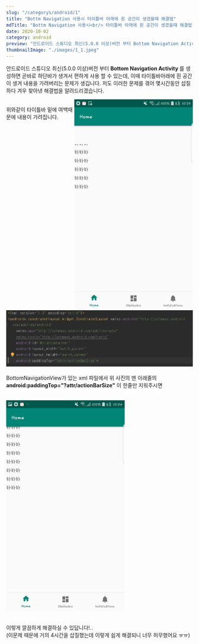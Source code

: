 ```yaml
---
slug: "/categorys/android/1"
title: "Bottm Navigation 사용시 타이틀바 아래에 흰 공간이 생겼을때 해결법"
mdTitle: "Bottm Navigation 사용시<br/> 타이틀바 아래에 흰 공간이 생겼을때 해결법"   
date: 2020-10-02
category: android
preview: "안드로이드 스튜디오 최신(5.0.0 이상)버전 부터 Bottom Navigation Activity를 생성하면 곧바로 하단바가 생겨서 편하게 사용 할 수 있는데, 이때 타이틀바아래에 흰 공간이 생겨 내용을 가려버리는 문제가 생깁니다. 저도 이러한 문제를 겪어 몇시간동안 삽질하다 겨우 찾아낸 해결법을 알려드리겠습니다."
thumbnailImage: "./images/1_1.jpeg"
---
```



안드로이드 스튜디오 최신(5.0.0 이상)버전 부터 <strong> Bottom Navigation Activity </strong>
를 생성하면 곧바로 하단바가 생겨서 편하게 사용 할 수 있는데, 이때 타이틀바아래에 흰 공간이 생겨 내용을 가려버리는 문제가 생깁니다. 저도 이러한 문제를 겪어 몇시간동안 삽질하다 겨우 찾아낸 해결법을 알려드리겠습니다.
<br/>
<div class="side-by-side">
<img src="./images/1_1.jpeg" width="320px" align="right">
</div>
<br/>
위와같이 타이틀바 밑에 여백때문에 내용이 가려집니다.

<br/>
<br/>

![1_2](./images/1_2.png)
<br/>   
BottomNavigationView가 있는 xml 파일에서 위 사진의 맨 아래줄의 
<br/><strong>android:paddingTop="?attr/actionBarSize"</strong> 이 한줄만 지워주시면

<br/>

<img src="./images/1_3.jpeg" width="320px">
<br/>
<br/>

이렇게 깔끔하게 해결하실 수 있답니다!..<br/>
(이문제 때문에 거의 4시간을 삽질했는데 이렇게 쉽게 해결되니 너무 허무했어요 ㅠㅠ)

<br/>
